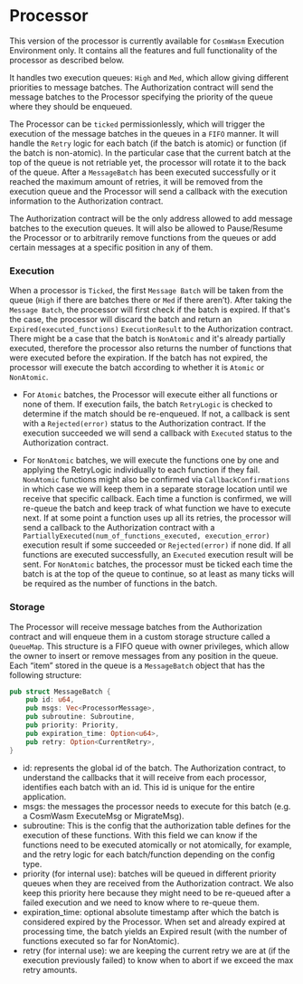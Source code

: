 # Processor

This version of the processor is currently available for `CosmWasm` Execution Environment only. It contains all the features and full functionality of the processor as described below.

It handles two execution queues: `High` and `Med`, which allow giving different priorities to message batches. The Authorization contract will send the message batches to the Processor specifying the priority of the queue where they should be enqueued.

The Processor can be `ticked` permissionlessly, which will trigger the execution of the message batches in the queues in a `FIFO` manner. It will handle the `Retry` logic for each batch (if the batch is atomic) or function (if the batch is non-atomic). In the particular case that the current batch at the top of the queue is not retriable yet, the processor will rotate it to the back of the queue. After a `MessageBatch` has been executed successfully or it reached the maximum amount of retries, it will be removed from the execution queue and the Processor will send a callback with the execution information to the Authorization contract.

The Authorization contract will be the only address allowed to add message batches to the execution queues. It will also be allowed to Pause/Resume the Processor or to arbitrarily remove functions from the queues or add certain messages at a specific position in any of them.

### Execution

When a processor is `Ticked`, the first `Message Batch` will be taken from the queue (`High` if there are batches there or `Med` if there aren’t).
After taking the `Message Batch`, the processor will first check if the batch is expired. If that's the case, the processor will discard the batch and return an `Expired(executed_functions)` `ExecutionResult` to the Authorization contract. There might be a case that the batch is `NonAtomic` and it's already partially executed, therefore the processor also returns the number of functions that were executed before the expiration.
If the batch has not expired, the processor will execute the batch according to whether it is `Atomic` or `NonAtomic`.

- For `Atomic` batches, the Processor will execute either all functions or none of them. If execution fails, the batch `RetryLogic` is checked to determine if the match should be re-enqueued. If not, a callback is sent with a `Rejected(error)` status to the Authorization contract.
  If the execution succeeded we will send a callback with `Executed` status to the Authorization contract.

- For `NonAtomic` batches, we will execute the functions one by one and applying the RetryLogic individually to each function if they fail. `NonAtomic` functions might also be confirmed via `CallbackConfirmations` in which case we will keep them in a separate storage location until we receive that specific callback.
  Each time a function is confirmed, we will re-queue the batch and keep track of what function we have to execute next.
  If at some point a function uses up all its retries, the processor will send a callback to the Authorization contract with a `PartiallyExecuted(num_of_functions_executed, execution_error)` execution result if some succeeded or `Rejected(error)` if none did. If all functions are executed successfully, an `Executed` execution result will be sent.
  For `NonAtomic` batches, the processor must be ticked each time the batch is at the top of the queue to continue, so at least as many ticks will be required as the number of functions in the batch.

### Storage

The Processor will receive message batches from the Authorization contract and will enqueue them in a custom storage structure called a `QueueMap`. This structure is a FIFO queue with owner privileges, which allow the owner to insert or remove messages from any position in the queue.
Each “item” stored in the queue is a `MessageBatch` object that has the following structure:

```rust
pub struct MessageBatch {
    pub id: u64,
    pub msgs: Vec<ProcessorMessage>,
    pub subroutine: Subroutine,
    pub priority: Priority,
    pub expiration_time: Option<u64>,
    pub retry: Option<CurrentRetry>,
}
```

- id: represents the global id of the batch. The Authorization contract, to understand the callbacks that it will receive from each processor, identifies each batch with an id. This id is unique for the entire application.
- msgs: the messages the processor needs to execute for this batch (e.g. a CosmWasm ExecuteMsg or MigrateMsg).
- subroutine: This is the config that the authorization table defines for the execution of these functions. With this field we can know if the functions need to be executed atomically or not atomically, for example, and the retry logic for each batch/function depending on the config type.
- priority (for internal use): batches will be queued in different priority queues when they are received from the Authorization contract. We also keep this priority here because they might need to be re-queued after a failed execution and we need to know where to re-queue them.
- expiration_time: optional absolute timestamp after which the batch is considered expired by the Processor. When set and already expired at processing time, the batch yields an Expired result (with the number of functions executed so far for NonAtomic).
- retry (for internal use): we are keeping the current retry we are at (if the execution previously failed) to know when to abort if we exceed the max retry amounts.
